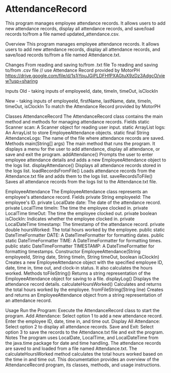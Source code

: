 # AttendanceRecord
This program manages employee attendance records. It allows users to add new attendance records, display all attendance records, and save/load records to/from a file named updated_attendance.csv.

Overview
This program manages employee attendance records. It allows users to add new attendance records, display all attendance records, and save/load records to/from a file named Attendance.txt.

Changes
From reading and saving to/from .txt file
To reading and saving to/from .csv file // use Attendance Record provided by MotorPH
https://drive.google.com/file/d/1s1jYpuJGiPLDFHfPXAGtuX9zDz3AdgcO/view?usp=sharing 

Inputs
Old - taking inputs of employeeId, date, timeIn, timeOut, isClockIn

New - taking inputs of employeeId, firstName, lastName, date, timeIn, timeOut, isClockIn
To match the Attendance Record provided by MotorPH

Classes
AttendanceRecord
The AttendanceRecord class contains the main method and methods for managing attendance records.
Fields
static Scanner scan: A Scanner object for reading user input.
static ArrayList<EmployeeAttendance> logs: An ArrayList to store EmployeeAttendance objects.
static final String AttendanceLogs: The name of the file where attendance records are saved.
Methods
main(String[] args)
The main method that runs the program. It displays a menu for the user to add attendance, display all attendance, or save and exit the program.
addAttendance()
Prompts the user to enter employee attendance details and adds a new EmployeeAttendance object to the logs list.
displayAttendance()
Displays all attendance records stored in the logs list.
loadRecordsFromFile()
Loads attendance records from the Attendance.txt file and adds them to the logs list.
saveRecordsToFile()
Saves all attendance records from the logs list to the Attendance.txt file.

EmployeeAttendance
The EmployeeAttendance class represents an employee's attendance record.
Fields
private String employeeId: The employee's ID.
private LocalDate date: The date of the attendance record.
private LocalTime timeIn: The time the employee clocked in.
private LocalTime timeOut: The time the employee clocked out.
private boolean isClockIn: Indicates whether the employee clocked in.
private LocalDateTime timestamp: The timestamp of the attendance record.
private double hoursWorked: The total hours worked by the employee.
public static DateTimeFormatter DATE: A DateTimeFormatter for formatting dates.
public static DateTimeFormatter TIME: A DateTimeFormatter for formatting times.
public static DateTimeFormatter TIMESTAMP: A DateTimeFormatter for formatting timestamps.
Constructor
EmployeeAttendance(String employeeId, String date, String timeIn, String timeOut, boolean isClockIn)
Creates a new EmployeeAttendance object with the specified employee ID, date, time in, time out, and clock-in status. It also calculates the hours worked.
Methods
toFileString()
Returns a string representation of the EmployeeAttendance object for saving to a file.
displayLog()
Displays the attendance record details.
calculateHoursWorked()
Calculates and returns the total hours worked by the employee.
fromFileString(String line)
Creates and returns an EmployeeAttendance object from a string representation of an attendance record.

Usage
Run the Program: Execute the AttendanceRecord class to start the program.
Add Attendance: Select option 1 to add a new attendance record. Enter the employee ID, date, time in, and time out.
Display All Attendance: Select option 2 to display all attendance records.
Save and Exit: Select option 3 to save the records to the Attendance.txt file and exit the program.
Notes
The program uses LocalDate, LocalTime, and LocalDateTime from the java.time package for date and time handling.
The attendance records are saved to and loaded from a file named Attendance.txt.
The calculateHoursWorked method calculates the total hours worked based on the time in and time out.
This documentation provides an overview of the AttendanceRecord program, its classes, methods, and usage instructions.
